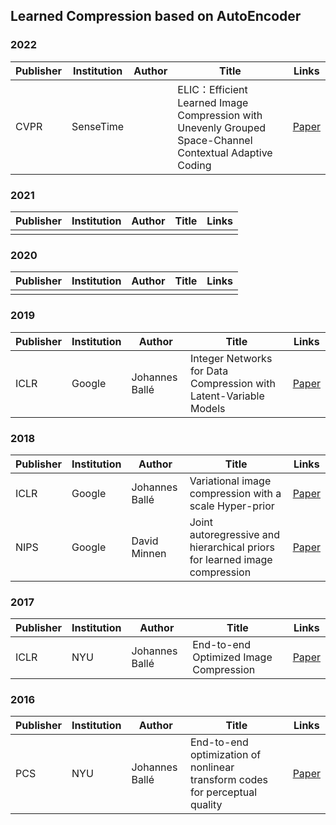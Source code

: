 ## Learned Compression based on AutoEncoder

### 2022

| Publisher | Institution | Author | Title                                                        | Links                                         |
| --------- | ----------- | ------ | ------------------------------------------------------------ | --------------------------------------------- |
| CVPR      | SenseTime   |        | ELIC：Efficient Learned Image Compression with Unevenly Grouped Space-Channel Contextual Adaptive Coding | [Paper](https://arxiv.org/pdf/2203.10886.pdf) |

### 2021

| Publisher | Institution | Author | Title | Links |
| --------- | ----------- | ------ | ----- | ----- |
|           |             |        |       |       |

### 2020

| Publisher | Institution | Author | Title | Links |
| --------- | ----------- | ------ | ----- | ----- |
|           |             |        |       |       |

### 2019

| Publisher | Institution | Author         | Title                                                        | Links                                               |
| --------- | ----------- | -------------- | ------------------------------------------------------------ | --------------------------------------------------- |
| ICLR      | Google      | Johannes Ballé | Integer Networks for Data Compression with Latent-Variable Models | [Paper](https://openreview.net/forum?id=S1zz2i0cY7) |

### 2018

| Publisher | Institution | Author         | Title                                                        | Links                                     |
| --------- | ----------- | -------------- | ------------------------------------------------------------ | ----------------------------------------- |
| ICLR      | Google      | Johannes Ballé | Variational image compression with a scale Hyper-prior       | [Paper](https://arxiv.org/abs/1802.01436) |
| NIPS      | Google      | David Minnen   | Joint autoregressive and hierarchical priors for learned image compression | [Paper]()                                 |

### 2017

| Publisher | Institution | Author         | Title                                  | Links     |
| --------- | ----------- | -------------- | -------------------------------------- | --------- |
| ICLR      | NYU         | Johannes Ballé | End-to-end Optimized Image Compression | [Paper]() |

### 2016

| Publisher | Institution | Author         | Title                                                        | Links                                     |
| --------- | ----------- | -------------- | ------------------------------------------------------------ | ----------------------------------------- |
| PCS       | NYU         | Johannes Ballé | End-to-end optimization of nonlinear transform codes for perceptual quality | [Paper](https://arxiv.org/abs/1607.05006) |
